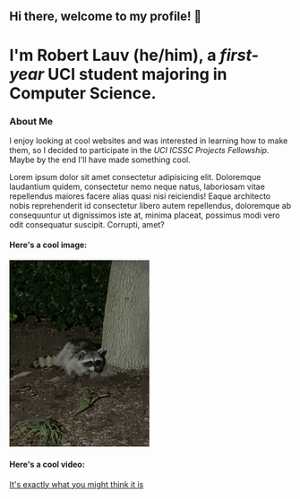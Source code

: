 ## Hi there, welcome to my profile! 👋  
# I'm **Robert Lauv** (he/him), a *first-year* UCI student majoring in Computer Science.  

### About Me  
I enjoy looking at cool websites and was interested in learning how to make them, so I decided to participate in the *UCI ICSSC Projects Fellowship*.  
Maybe by the end I'll have made something cool.  

Lorem ipsum dolor sit amet consectetur adipisicing elit. Doloremque laudantium quidem, consectetur nemo neque natus, laboriosam vitae repellendus maiores facere alias quasi nisi reiciendis! Eaque architecto nobis reprehenderit id consectetur libero autem repellendus, doloremque ab consequuntur ut dignissimos iste at, minima placeat, possimus modi vero odit consequatur suscipit. Corrupti, amet?


#### Here's a cool image:  
<!-- This image is too big, and I'm too lazy to resize manually -->
<!-- ![Raccoon](/images/raccoon.jpg)  -->
<!-- I decided to use html instead -->
<img src="/images/raccoon.jpg" alt="Raccoon" style="width:250px;">  

#### Here's a cool video:  
[It's exactly what you might think it is](https://www.youtube.com/watch?v=dQw4w9WgXcQ)  
